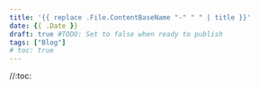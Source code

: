 ```yaml
---
title: '{{ replace .File.ContentBaseName "-" " " | title }}'
date: {{ .Date }}
draft: true #TODO: Set to false when ready to publish
tags: ["Blog"]
# toc: true
---
```


//:toc:
